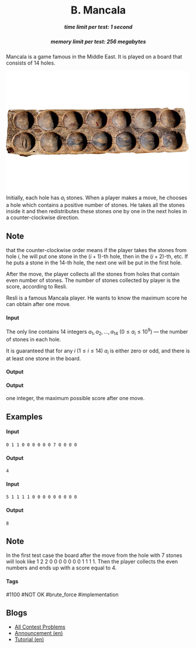 <h1 style='text-align: center;'> B. Mancala</h1>

<h5 style='text-align: center;'>time limit per test: 1 second</h5>
<h5 style='text-align: center;'>memory limit per test: 256 megabytes</h5>

Mancala is a game famous in the Middle East. It is played on a board that consists of 14 holes. 

 ![](images/4080e59ec088cc8292cf73141b5fbeae7b95f1d9.png) Initially, each hole has $a_i$ stones. When a player makes a move, he chooses a hole which contains a positive number of stones. He takes all the stones inside it and then redistributes these stones one by one in the next holes in a counter-clockwise direction.

## Note

 that the counter-clockwise order means if the player takes the stones from hole $i$, he will put one stone in the $(i+1)$-th hole, then in the $(i+2)$-th, etc. If he puts a stone in the $14$-th hole, the next one will be put in the first hole.

After the move, the player collects all the stones from holes that contain even number of stones. The number of stones collected by player is the score, according to Resli.

Resli is a famous Mancala player. He wants to know the maximum score he can obtain after one move.

#### Input

The only line contains 14 integers $a_1, a_2, \ldots, a_{14}$ ($0 \leq a_i \leq 10^9$) — the number of stones in each hole.

It is guaranteed that for any $i$ ($1\leq i \leq 14$) $a_i$ is either zero or odd, and there is at least one stone in the board.

#### Output

#### Output

 one integer, the maximum possible score after one move.

## Examples

#### Input


```text
0 1 1 0 0 0 0 0 0 7 0 0 0 0  

```
#### Output


```text
4  

```
#### Input


```text
5 1 1 1 1 0 0 0 0 0 0 0 0 0  

```
#### Output


```text
8  

```
## Note

In the first test case the board after the move from the hole with $7$ stones will look like 1 2 2 0 0 0 0 0 0 0 1 1 1 1. Then the player collects the even numbers and ends up with a score equal to $4$.



#### Tags 

#1100 #NOT OK #brute_force #implementation 

## Blogs
- [All Contest Problems](../Codeforces_Round_478_(Div._2).md)
- [Announcement (en)](../blogs/Announcement_(en).md)
- [Tutorial (en)](../blogs/Tutorial_(en).md)
